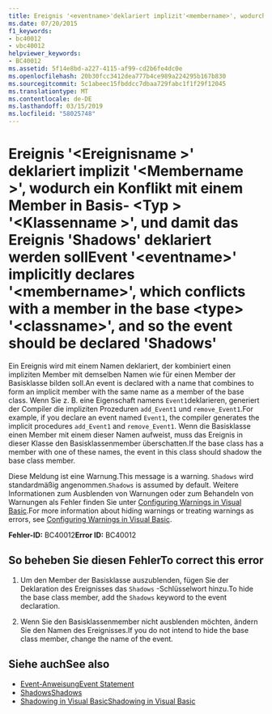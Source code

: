 ```yaml
---
title: Ereignis '<eventname>'deklariert implizit'<membername>', wodurch ein Konflikt mit einem Member in Basis- <type> '<classname>', und daher das Ereignis 'Shadows' deklariert werden sollte
ms.date: 07/20/2015
f1_keywords:
- bc40012
- vbc40012
helpviewer_keywords:
- BC40012
ms.assetid: 5f14e8bd-a227-4115-af99-cd2b6fe4dc0e
ms.openlocfilehash: 20b30fcc3412dea777b4ce989a224295b167b830
ms.sourcegitcommit: 5c1abeec15fbddcc7dbaa729fabc1f1f29f12045
ms.translationtype: MT
ms.contentlocale: de-DE
ms.lasthandoff: 03/15/2019
ms.locfileid: "58025748"
---
```

# <a name="event-eventname-implicitly-declares-membername-which-conflicts-with-a-member-in-the-base-type-classname-and-so-the-event-should-be-declared-shadows"></a><span data-ttu-id="3f7e6-102">Ereignis '\<Ereignisname >' deklariert implizit '\<Membername >', wodurch ein Konflikt mit einem Member in Basis- \<Typ > '\<Klassenname >', und damit das Ereignis 'Shadows' deklariert werden soll</span><span class="sxs-lookup"><span data-stu-id="3f7e6-102">Event '\<eventname>' implicitly declares '\<membername>', which conflicts with a member in the base \<type> '\<classname>', and so the event should be declared 'Shadows'</span></span>
<span data-ttu-id="3f7e6-103">Ein Ereignis wird mit einem Namen deklariert, der kombiniert einen impliziten Member mit demselben Namen wie für einen Member der Basisklasse bilden soll.</span><span class="sxs-lookup"><span data-stu-id="3f7e6-103">An event is declared with a name that combines to form an implicit member with the same name as a member of the base class.</span></span> <span data-ttu-id="3f7e6-104">Wenn Sie z. B. eine Eigenschaft namens `Event1`deklarieren, generiert der Compiler die impliziten Prozeduren `add_Event1` und `remove_Event1`.</span><span class="sxs-lookup"><span data-stu-id="3f7e6-104">For example, if you declare an event named `Event1`, the compiler generates the implicit procedures `add_Event1` and `remove_Event1`.</span></span> <span data-ttu-id="3f7e6-105">Wenn die Basisklasse einen Member mit einem dieser Namen aufweist, muss das Ereignis in dieser Klasse den Basisklassenmember überschatten.</span><span class="sxs-lookup"><span data-stu-id="3f7e6-105">If the base class has a member with one of these names, the event in this class should shadow the base class member.</span></span>  
  
 <span data-ttu-id="3f7e6-106">Diese Meldung ist eine Warnung.</span><span class="sxs-lookup"><span data-stu-id="3f7e6-106">This message is a warning.</span></span> <span data-ttu-id="3f7e6-107">`Shadows` wird standardmäßig angenommen.</span><span class="sxs-lookup"><span data-stu-id="3f7e6-107">`Shadows` is assumed by default.</span></span> <span data-ttu-id="3f7e6-108">Weitere Informationen zum Ausblenden von Warnungen oder zum Behandeln von Warnungen als Fehler finden Sie unter [Configuring Warnings in Visual Basic](/visualstudio/ide/configuring-warnings-in-visual-basic).</span><span class="sxs-lookup"><span data-stu-id="3f7e6-108">For more information about hiding warnings or treating warnings as errors, see [Configuring Warnings in Visual Basic](/visualstudio/ide/configuring-warnings-in-visual-basic).</span></span>  
  
 <span data-ttu-id="3f7e6-109">**Fehler-ID:** BC40012</span><span class="sxs-lookup"><span data-stu-id="3f7e6-109">**Error ID:** BC40012</span></span>  
  
## <a name="to-correct-this-error"></a><span data-ttu-id="3f7e6-110">So beheben Sie diesen Fehler</span><span class="sxs-lookup"><span data-stu-id="3f7e6-110">To correct this error</span></span>  
  
1.  <span data-ttu-id="3f7e6-111">Um den Member der Basisklasse auszublenden, fügen Sie der Deklaration des Ereignisses das `Shadows` -Schlüsselwort hinzu.</span><span class="sxs-lookup"><span data-stu-id="3f7e6-111">To hide the base class member, add the `Shadows` keyword to the event declaration.</span></span>  
  
2.  <span data-ttu-id="3f7e6-112">Wenn Sie den Basisklassenmember nicht ausblenden möchten, ändern Sie den Namen des Ereignisses.</span><span class="sxs-lookup"><span data-stu-id="3f7e6-112">If you do not intend to hide the base class member, change the name of the event.</span></span>  
  
## <a name="see-also"></a><span data-ttu-id="3f7e6-113">Siehe auch</span><span class="sxs-lookup"><span data-stu-id="3f7e6-113">See also</span></span>

- [<span data-ttu-id="3f7e6-114">Event-Anweisung</span><span class="sxs-lookup"><span data-stu-id="3f7e6-114">Event Statement</span></span>](../../visual-basic/language-reference/statements/event-statement.md)
- [<span data-ttu-id="3f7e6-115">Shadows</span><span class="sxs-lookup"><span data-stu-id="3f7e6-115">Shadows</span></span>](../../visual-basic/language-reference/modifiers/shadows.md)
- [<span data-ttu-id="3f7e6-116">Shadowing in Visual Basic</span><span class="sxs-lookup"><span data-stu-id="3f7e6-116">Shadowing in Visual Basic</span></span>](../../visual-basic/programming-guide/language-features/declared-elements/shadowing.md)
